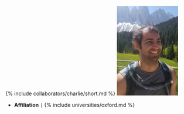 {% include collaborators/charlie/short.md %}
<img src="/assets/img/collaborators/charlie.jpg" alt="Charlie Parker" width="167" />
- **Affiliation** <code>&#124;</code> {% include universities/oxford.md %}